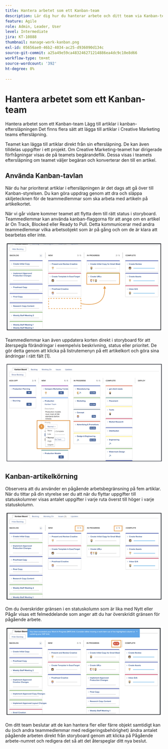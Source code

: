 ```yaml
---
title: Hantera arbetet som ett Kanban-team
description: Lär dig hur du hanterar arbete och ditt team via Kanban-teamsidan.
feature: Agile
role: Admin, Leader, User
level: Intermediate
jira: KT-10888
thumbnail: manage-work-kanban.png
exl-id: 05656ae0-46b2-4034-ac25-d936090d134c
source-git-commit: a25a49e59ca483246271214886ea4dc9c10e8d66
workflow-type: tm+mt
source-wordcount: '392'
ht-degree: 0%

---
```


# Hantera arbetet som ett Kanban-team

Hantera arbetet som ett Kanban-team Lägg till artiklar i kanban-eftersläpningen Det finns flera sätt att lägga till artiklar i Creative Marketing teams eftersläpning.

Teamet kan lägga till artiklar direkt från sin eftersläpning.
De kan även tilldelas uppgifter i ett projekt. Om Creative Marketing-teamet har dirigerade förfrågningar visas de på teamets begärandeflik. Dessa visas i teamets eftersläpning om teamet väljer begäran och konverterar den till en artikel.


## Använda Kanban-tavlan

När du har prioriterat artiklar i eftersläpningen är det dags att gå över till Kanban-styrelsen. Du kan göra uppdrag genom att dra och släppa skiljetecknen för de teammedlemmar som ska arbeta med artikeln på artikelkortet.


När vi går vidare kommer teamet att flytta dem till rätt status i storyboard. Teammedlemmar kan använda kanban-flaggorna för att ange om en artikel är On Track, Blocked eller Ready to Pull. Detta kommunicerar med andra teammedlemmar vilka arbetsobjekt som är på gång och om de är klara att bearbetas eller inte.

![Kanban-kort](assets/kanban-01.png)

Teammedlemmar kan även uppdatera korten direkt i storyboard för att återspegla förändringar i exempelvis beskrivning, status eller prioritet. De gör detta genom att klicka på listrutemenyn på ett artikelkort och göra sina ändringar i rätt fält [1].

![Kanban-kortstatus](assets/kanban-02.png)

## Kanban-artikelkörning

Observera att du använder en pågående arbetsbegränsning på fem artiklar. När du tittar på din styrelse ser du att när du flyttar uppgifter till statuskolumner visas antalet uppgifter i varje ruta överst till höger i varje statuskolumn.

![Kanban-PIA-begränsningar](assets/kanban-03.png)

Om du överskrider gränsen i en statuskolumn som är lika med Nytt eller Pågår visas ett felmeddelande som anger att du har överskridit gränsen för pågående arbete.

![Gränserna för PIA har överskridits](assets/kanban-04.png)

Om ditt team beslutar att de kan hantera fler eller färre objekt samtidigt kan du (och andra teammedlemmar med redigeringsbehörighet) ändra antalet pågående arbeten direkt från storyboard genom att klicka på Pågående arbete-numret och redigera det så att det återspeglar ditt nya beslut.
